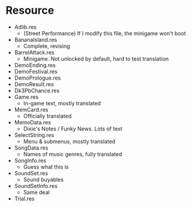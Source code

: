 # Resource

- Adlib.res
    - (Street Performance) If I modify this file, the minigame won't boot
- BananaIsland.res 
    - Complete, revising
- BarrelAttack.res   
    - Minigame.  Not unlocked by default, hard to test translation
- DemoEnding.res
- DemoFestival.res
- DemoPrologue.res
- DemoResult.res
- Dk3PbChance.res
- Game.res          
    - In-game text, mostly translated
- MemCard.res       
    - Officially translated
- MemoData.res      
    - Dixie's Notes / Funky News.  Lots of text
- SelectString.res  
    - Menu & submenus, mostly translated
- SongData.res      
    - Names of music genres, fully translated
- SongInfo.res      
    - Guess what this is
- SoundSet.res      
    - Sound buyables
- SoundSetInfo.res  
    - Same deal
- Trial.res
